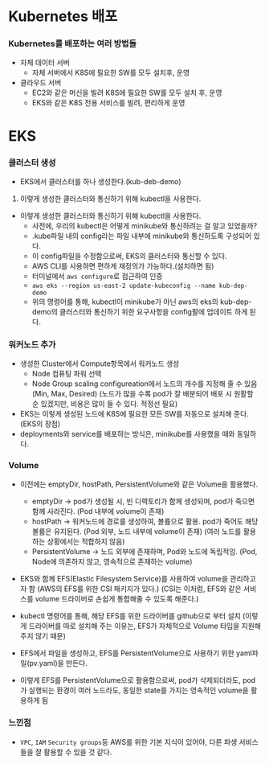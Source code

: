 # Kubernetes 배포

### Kubernetes를 배포하는 여러 방법들

- 자체 데이터 서버
    - 자체 서버에서 K8S에 필요한 SW를 모두 설치후, 운영
- 클라우드 서버
    - EC2와 같은 머신을 빌려 K8S에 필요한 SW를 모두 설치 후, 운영
    - EKS와 같은 K8S 전용 서비스를 빌려, 편리하게 운영

# EKS

### 클러스터 생성

- EKS에서 클러스터를 하나 생성한다.(kub-deb-demo)
1. 이렇게 생성한 클러스터와 통신하기 위해 kubectl을 사용한다.
- 이렇게 생성한 클러스터와 통신하기 위해 kubectl을 사용한다.
    - 사전에, 우리의 kubectl은 어떻게 minikube와 통신하려는 걸 알고 있었을까?
    - .kube파일 내의 config라는 파일 내부에 minikube와 통신하도록 구성되어 있다.
    - 이 config파일을 수정함으로써, EKS의 클러스터와 통신할 수 있다.
    - AWS CLI를 사용하면 편하게 재정의가 가능하다.(설치하면 됨)
    - 터미널에서 `aws configure`로 접근하여 인증
    - `aws eks --region us-east-2 update-kubeconfig --name kub-dep-demo`
    - 위의 명령어를 통해, kubectl이 minikube가 아닌 aws의 eks의 kub-dep-demo의 클러스터와 통신하기 위한 요구사항을 config팔에 업데이트 하게 된다.
    

### 워커노드 추가

- 생성한 Cluster에서 Compute항목에서 워커노드 생성
    - Node 컴퓨팅 파워 선택
    - Node Group scaling configureation에서 노드의 개수를 지정해 줄 수 있음(Min, Max, Desired)
    (노드가 많을 수록 pod가 잘 배분되어 배포 시 원활할 순 있겠지만, 비용은 많이 들 수 있다. 적정선 필요)
- EKS는 이렇게 생성된 노드에 K8S에 필요한 모든 SW를 자동으로 설치해 준다.(EKS의 장점)
- deployments와 service를 배포하는 방식은, minikube를 사용했을 때와 동일하다.

### Volume

- 이전에는 emptyDir, hostPath, PersistentVolume와 같은 Volume을 활용했다.
    - emptyDir → pod가 생성될 시, 빈 디렉토리가 함께 생성되며, pod가 죽으면 함께 사라진다.
    (Pod 내부에 volume이 존재)
    - hostPath → 워커노드에 경로를 생성하여, 볼륨으로 활용. pod가 죽어도 해당 볼륨은 유지된다.
    (Pod 외부, 노드 내부에 volume이 존재)
    (여러 노드를 활용하는 상황에서는 적합하지 않음)
    - PersistentVolume → 노드 외부에 존재하며, Pod와 노드에 독립적임.
    (Pod, Node에 의존하지 않고, 영속적으로 존재하는 volume)

- EKS와 함께 EFS(Elastic Filesystem Service)를 사용하여 volume을 관리하고자 함
(AWS의 EFS를 위한 CSI 패키지가 있다.)
(CSI는 이처럼, EFS와 같은 서비스를 volume 드라이버로 손쉽게 통합해줄 수 있도록 해준다.)

- kubectl 명령어를 통해, 해당 EFS를 위한 드라이버를 github으로 부터 설치
(이렇게 드라이버를 따로 설치해 주는 이유는, EFS가 자체적으로 Volume 타입을 지원해 주지 않기 때문)

- EFS에서 파일을 생성하고, EFS를 PersistentVolume으로 사용하기 위한 yaml파일(pv.yaml)을 만든다.

- 이렇게 EFS를 PersistentVolume으로 활용함으로써, pod가 삭제되더라도, pod가 실행되는 환경이 여러 노드라도, 동일한 state를 가지는 영속적인 volume을 활용하게 됨

### 느낀점

- `VPC`, `IAM` `Security groups`등 AWS를 위한 기본 지식이 있어야, 다른 파생 서비스들을 잘 활용할 수 있을 것 같다.